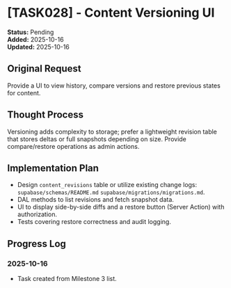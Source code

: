 # [TASK028] - Content Versioning UI

**Status:** Pending  
**Added:** 2025-10-16  
**Updated:** 2025-10-16

## Original Request

Provide a UI to view history, compare versions and restore previous states for content.

## Thought Process

Versioning adds complexity to storage; prefer a lightweight revision table that stores deltas or full snapshots depending on size. Provide compare/restore operations as admin actions.

## Implementation Plan

- Design `content_revisions` table or utilize existing change logs: `supabase/schemas/README.md` `supabase/migrations/migrations.md`.
- DAL methods to list revisions and fetch snapshot data.
- UI to display side-by-side diffs and a restore button (Server Action) with authorization.
- Tests covering restore correctness and audit logging.

## Progress Log

### 2025-10-16

- Task created from Milestone 3 list.
